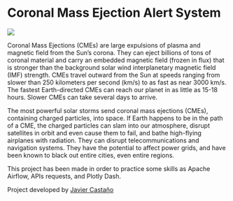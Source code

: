 # Coronal Mass Ejection Alert System

![](cmesa.gif)

Coronal Mass Ejections (CMEs) are large expulsions of plasma and magnetic field from the Sun’s corona. They can eject billions of tons of coronal material and carry an embedded magnetic field (frozen in flux) that is stronger than the background solar wind interplanetary magnetic field (IMF) strength. CMEs travel outward from the Sun at speeds ranging from slower than 250 kilometers per second (km/s) to as fast as near 3000 km/s. The fastest Earth-directed CMEs can reach our planet in as little as 15-18 hours. Slower CMEs can take several days to arrive.

The most powerful solar storms send coronal mass ejections (CMEs), containing charged particles, into space. If Earth happens to be in the path of a CME, the charged particles can slam into our atmosphere, disrupt satellites in orbit and even cause them to fail, and bathe high-flying airplanes with radiation. They can disrupt telecommunications and navigation systems. They have the potential to affect power grids, and have been known to black out entire cities, even entire regions.

This project has been made in order to practice some skills as Apache Airflow, APIs requests, and Plotly Dash.

Project developed by [Javier Castaño](https://www.linkedin.com/in/javier-casta%C3%B1o-candela-b89039208/)
